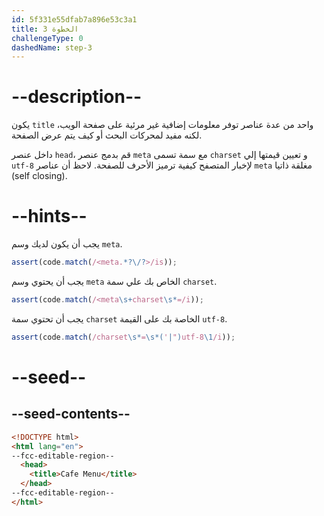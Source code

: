 ```yaml
---
id: 5f331e55dfab7a896e53c3a1
title: الخطوة 3
challengeType: 0
dashedName: step-3
---
```


# --description--

يكون `title` واحد من عدة عناصر توفر معلومات إضافية غير مرئية على صفحة الويب، لكنه مفيد لمحركات البحث أو كيف يتم عرض الصفحة.

داخل عنصر `head`، قم بدمج عنصر `meta` مع سمة تسمى `charset` و تعيين قيمتها إلي `utf-8` لإخبار المتصفح كيفية ترميز الأحرف للصفحة. لاحظ أن عناصر `meta` مغلقة ذاتيا (self closing).

# --hints--

يجب أن يكون لديك وسم `meta`.

```js
assert(code.match(/<meta.*?\/?>/is));
```

يجب أن يحتوي وسم `meta` الخاص بك علي سمة `charset`.

```js
assert(code.match(/<meta\s+charset\s*=/i));
```

يجب أن تحتوي سمة `charset` الخاصة بك على القيمة `utf-8`.

```js
assert(code.match(/charset\s*=\s*('|")utf-8\1/i));
```

# --seed--

## --seed-contents--

```html
<!DOCTYPE html>
<html lang="en">
--fcc-editable-region--
  <head>
    <title>Cafe Menu</title>
  </head>
--fcc-editable-region--
</html>
```
